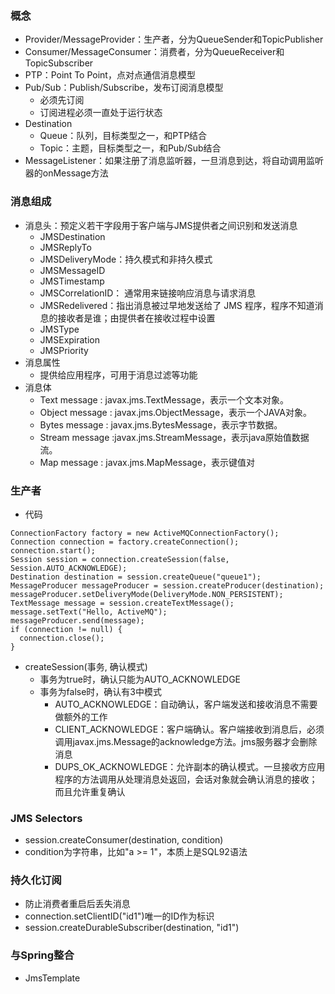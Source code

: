 ### 概念
- Provider/MessageProvider：生产者，分为QueueSender和TopicPublisher
- Consumer/MessageConsumer：消费者，分为QueueReceiver和TopicSubscriber
- PTP：Point To Point，点对点通信消息模型
- Pub/Sub：Publish/Subscribe，发布订阅消息模型
  - 必须先订阅
  - 订阅进程必须一直处于运行状态
- Destination
  - Queue：队列，目标类型之一，和PTP结合
  - Topic：主题，目标类型之一，和Pub/Sub结合
- MessageListener：如果注册了消息监听器，一旦消息到达，将自动调用监听器的onMessage方法

### 消息组成
- 消息头：预定义若干字段用于客户端与JMS提供者之间识别和发送消息
  - JMSDestination
  - JMSReplyTo
  - JMSDeliveryMode：持久模式和非持久模式
  - JMSMessageID
  - JMSTimestamp
  - JMSCorrelationID： 通常用来链接响应消息与请求消息
  - JMSRedelivered：指出消息被过早地发送给了 JMS 程序，程序不知道消息的接收者是谁；由提供者在接收过程中设置
  - JMSType
  - JMSExpiration
  - JMSPriority
- 消息属性
  - 提供给应用程序，可用于消息过滤等功能
- 消息体
  - Text message : javax.jms.TextMessage，表示一个文本对象。
  - Object message : javax.jms.ObjectMessage，表示一个JAVA对象。
  - Bytes message : javax.jms.BytesMessage，表示字节数据。
  - Stream message :javax.jms.StreamMessage，表示java原始值数据流。
  - Map message : javax.jms.MapMessage，表示键值对

### 生产者
- 代码
```
ConnectionFactory factory = new ActiveMQConnectionFactory();
Connection connection = factory.createConnection();
connection.start();
Session session = connection.createSession(false, Session.AUTO_ACKNOWLEDGE);
Destination destination = session.createQueue("queue1");
MessageProducer messageProducer = session.createProducer(destination);
messageProducer.setDeliveryMode(DeliveryMode.NON_PERSISTENT);
TextMessage message = session.createTextMessage();
message.setText("Hello, ActiveMQ");
messageProducer.send(message);
if (connection != null) {
  connection.close();
}
```
- createSession(事务, 确认模式)
  - 事务为true时，确认只能为AUTO_ACKNOWLEDGE
  - 事务为false时，确认有3中模式
    - AUTO_ACKNOWLEDGE：自动确认，客户端发送和接收消息不需要做额外的工作
    - CLIENT_ACKNOWLEDGE：客户端确认。客户端接收到消息后，必须调用javax.jms.Message的acknowledge方法。jms服务器才会删除消息
    - DUPS_OK_ACKNOWLEDGE：允许副本的确认模式。一旦接收方应用程序的方法调用从处理消息处返回，会话对象就会确认消息的接收；而且允许重复确认

### JMS Selectors
- session.createConsumer(destination, condition)
- condition为字符串，比如"a >= 1"，本质上是SQL92语法

### 持久化订阅
- 防止消费者重启后丢失消息
- connection.setClientID("id1")唯一的ID作为标识
- session.createDurableSubscriber(destination, "id1")

### 与Spring整合
- JmsTemplate
